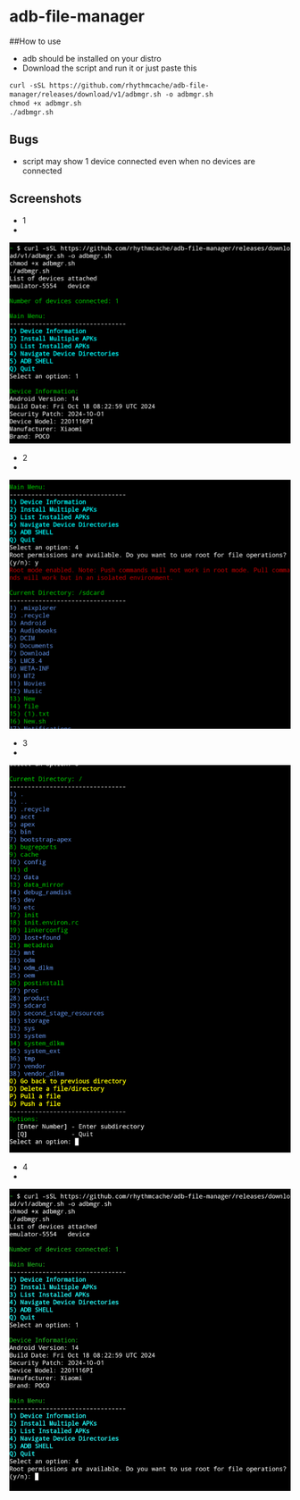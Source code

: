 # adb-file-manager

##How to use
- adb should be installed on your distro
- Download the script and run it
or just paste this
```
curl -sSL https://github.com/rhythmcache/adb-file-manager/releases/download/v1/adbmgr.sh -o adbmgr.sh
chmod +x adbmgr.sh
./adbmgr.sh
```
## Bugs
- script  may show 1 device connected even when no devices are connected

## Screenshots
- 1
- 
![Screenshot 1](screenshots/Screenshot_20241108-100443_Termux.png)  
- 2
- 
![Screenshot 2](screenshots/Screenshot_20241108-100509_Termux.png)  
- 3
- 
![Screenshot 3](screenshots/Screenshot_20241108-100616_Termux.png)  
- 4
- 
![Screenshot 4](screenshots/IMG_20241108_100819.png)
